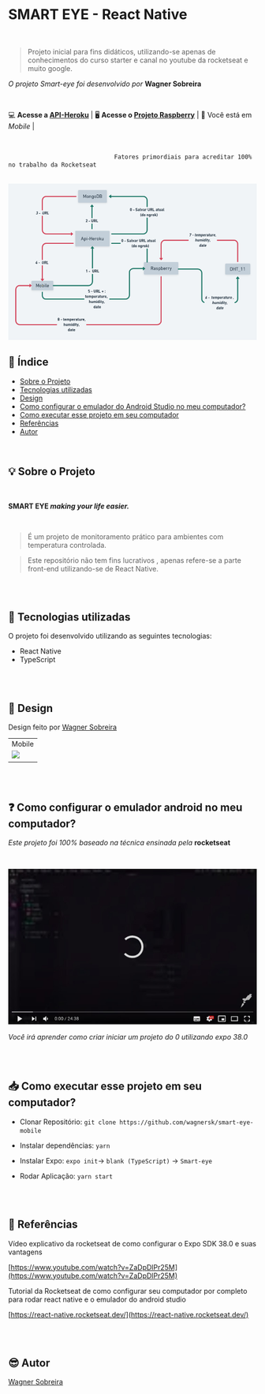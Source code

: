 # SMART EYE - React Native

<br>

> Projeto inicial para fins didáticos, utilizando-se apenas de conhecimentos do curso starter e canal no youtube da rocketseat e muito google.


*O projeto Smart-eye foi desenvolvido por* **Wagner Sobreira**

<br>

💻 **Acesse a [API-Heroku](https://github.com/wagnersk/smart-eye-api-heroku)** | 
🖥 **Acesse o [Projeto Raspberry](https://github.com/wagnersk/smart-eye-raspberry-dht-11)** | 
📱 Você está em *Mobile* |

<br>

                                  Fatores primordiais para acreditar 100% no trabalho da Rocketseat 
                                                                  
<br>

<img src="https://github.com/wagnersk/smart-eye-mobile/blob/master/image/fluxograma1.png" width="700" />

<br>

## 📑 Índice

- [Sobre o Projeto](#-sobre-o-projeto)
- [Tecnologias utilizadas](#-tecnologias-utilizadas)
- [Design](#-design)
- [Como configurar o emulador do Android Studio no meu computador?](#question-como-configurar-o-emulador-android-no-meu-computador)
- [Como executar esse projeto em seu computador](#-como-executar-esse-projeto-em-seu-computador)
- [Referências](#-referências)
- [Autor](#%EF%B8%8F--autor)

<br>

## 💡 Sobre o Projeto

<br>

**SMART EYE  _making your life easier._**

<br>

> É um projeto de monitoramento prático para ambientes com temperatura controlada.<br>

> Este repositório não tem fins lucrativos , apenas refere-se a parte front-end utilizando-se de React Native.

<br><br>

## 🚀 Tecnologias utilizadas

O projeto foi desenvolvido utilizando as seguintes tecnologias:

- React Native
- TypeScript

<br><br>

## 🎨 Design

Design feito por [Wagner Sobreira](https://www.linkedin.com/in/wagner-sobreira-395b66167/)

<table>
  <tr>
    <td colspan="2">Mobile</td>
  </tr>
  <tr>
 <td><img src="https://github.com/wagnersk/smart-eye-mobile/blob/master/image/smart-eye.gif" width="200" /></td>
  </tr>
</table>

<br><br>

## :question: Como configurar o emulador android no meu computador?

*Este projeto foi 100% baseado na técnica ensinada pela* **rocketseat** 

<br>

[![Watch the video](https://github.com/wagnersk/smart-eye-api-heroku/blob/master/image/youtubeloading.jpeg)](https://www.youtube.com/watch?v=ZaDpDlPr25M)

*Você irá aprender como criar iniciar um projeto do 0 utilizando expo 38.0*

<br><br>

## 📥 Como executar esse projeto em seu computador?

- Clonar Repositório: `git clone https://github.com/wagnersk/smart-eye-mobile`

- Instalar dependências: `yarn`

- Instalar Expo: `expo init`->  `blank (TypeScript)` -> `Smart-eye`

- Rodar Aplicação: `yarn start`

<br><br>

## 📕 Referências

Vídeo explicativo da rocketseat de como configurar o Expo SDK 38.0 e suas vantagens 

[https://www.youtube.com/watch?v=ZaDpDlPr25M](https://www.youtube.com/watch?v=ZaDpDlPr25M)


Tutorial da Rocketseat de como configurar seu computador por completo para rodar react native e o emulador do android studio

[https://react-native.rocketseat.dev/](https://react-native.rocketseat.dev/)

<br><br>


## 😎️  Autor

[Wagner Sobreira](https://www.linkedin.com/in/wagner-sobreira-395b66167/)
